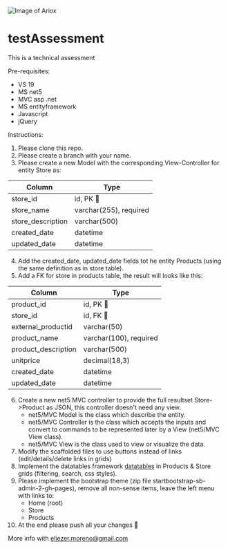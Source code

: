 ![Image of Ariox](https://images.squarespace-cdn.com/content/5d7967ad390e2854723922f4/1581104335639-FP6E3PJLAZ1P8SE6GKMB/Ariox_connecting_slogan.png?content-type=image%2Fpng)

# testAssessment
This is a technical assessment

Pre-requisites:
- VS 19
- MS net5
- MVC asp .net
- MS entityframework
- Javascript
- jQuery


Instructions:

1. Please clone this repo.
2. Please create a branch with your name.
3. Please create a new Model with the corresponding View-Controller for entity Store as:

Column | Type
------------ | -------------
store_id | id, PK :key:
store_name | varchar(255), required
store_description | varchar(500)
created_date | datetime
updated_date | datetime

4. Add the created_date, updated_date fields tot he entity Products (using the same definition as in store table).
5. Add a FK for store in products table, the result will looks like this:

Column | Type
------------ | -------------
product_id | id, PK :key:
store_id | id, FK :key:
external_productid | varchar(50)
product_name | varchar(100), required
product_description | varchar(500)
unitprice | decimal(18,3)
created_date | datetime
updated_date | datetime

6. Create a new net5 MVC controller to provide the full resultset Store->Product as JSON, this controller doesn't need any view.
    - net5/MVC Model is the class which describe the entity.
    - net5/MVC Controller is the class which accepts the inputs and convert to commands to be represented later by a View (net5/MVC View class).
    - net5/MVC View is the class used to view or visualize the data.
8. Modify the scaffolded files to use buttons instead of links (edit/details/delete links in grids)
9. Implement the datatables framework [datatables](https://datatables.net/) in Products & Store grids (filtering, search, css styles).
10. Please implement the bootstrap theme (zip file startbootstrap-sb-admin-2-gh-pages), remove all non-sense items, leave the left menu with links to:
    -  Home (root)
    -  Store
    -  Products
11. At the end please push all your changes :floppy_disk:

More info with eliezer.moreno@gmail.com
